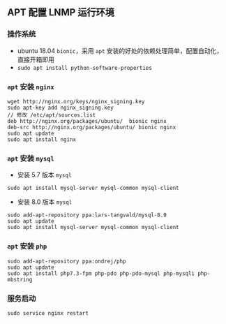 ## APT 配置 LNMP 运行环境

### 操作系统

* ubuntu 18.04 `bionic`，采用 `apt` 安装的好处的依赖处理简单，配置自动化，直接开箱即用
* `sudo apt install python-software-properties`

### `apt` 安装 `nginx`

```shell
wget http://nginx.org/keys/nginx_signing.key
sudo apt-key add nginx_signing.key
// 修改 /etc/apt/sources.list
deb http://nginx.org/packages/ubuntu/  bionic nginx
deb-src http://nginx.org/packages/ubuntu/ bionic nginx
sudo apt update
sudo apt install nginx
```

### `apt`  安装 `mysql`

* 安装 5.7 版本 `mysql`

```shell
sudo apt install mysql-server mysql-common mysql-client
```

* 安装 8.0 版本 `mysql`

```shell
sudo add-apt-repository ppa:lars-tangvald/mysql-8.0
sudo apt update
sudo apt install mysql-server mysql-common mysql-client
```

###  `apt` 安装 `php`

```shell
sudo add-apt-repository ppa:ondrej/php
sudo apt update
sudo apt install php7.3-fpm php-pdo php-pdo-mysql php-mysqli php-mbstring 
```

### 服务启动

```shell
sudo service nginx restart
```

